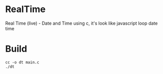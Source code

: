 # RealTime
Real Time (live) - Date and Time using c, it's look like javascript loop date time

# Build
```
cc -o dt main.c
./dt
```
